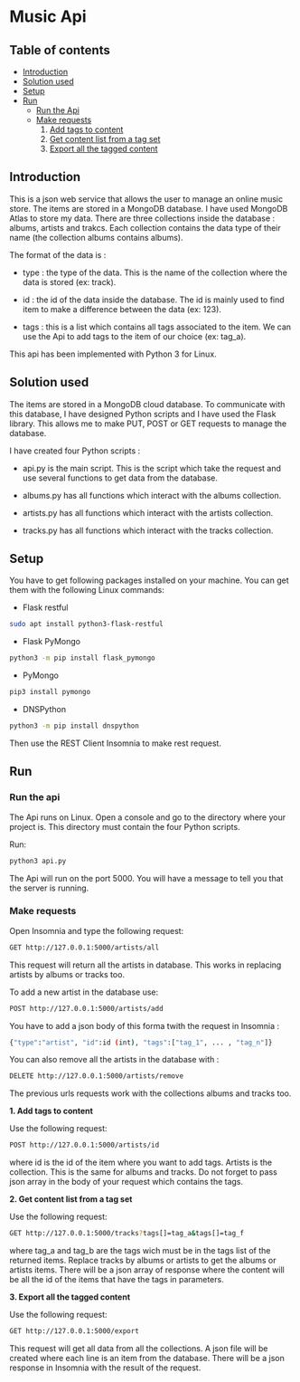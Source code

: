 # Music Api

## Table of contents

- [Introduction](#link1)
- [Solution used](#link2)
- [Setup](#link3)
- [Run](#link4)
   - [Run the Api](#link5)
   - [Make requests](#link6)
        1. [Add tags to content](#link7)
        2. [Get content list from a tag set](#link8)
        3. [Export all the tagged content](#link9)

## Introduction  <a id="link1">

This is a json web service that allows the user to manage an online music store. The items are stored in a MongoDB database. I have used MongoDB Atlas to store my data. There are three collections inside the database : albums, artists and trakcs. Each collection contains the data type of their name (the collection albums contains albums).

The format of the data is : 

 - type : the type of the data. This is the name of the collection where the data is stored (ex: track).
 
 - id : the id of the data inside the database. The id is mainly used to find item to make a difference between the data (ex: 123).
 
 - tags : this is a list which contains all tags associated to the item. We can use the Api to add tags to the item of our choice (ex: tag_a).
 
This api has been implemented with Python 3 for Linux.

## Solution used  <a id="link2">

The items are stored in a MongoDB cloud database. To communicate with this database, I have designed Python scripts and I have used the Flask library. This allows me to make PUT, POST or GET requests to manage the database.

I have created four Python scripts : 
 
 - api.py is the main script. This is the script which take the request and use several functions to get data from the database.
 
 - albums.py has all functions which interact with the albums collection.
 
 - artists.py has all functions which interact with the artists collection.

 - tracks.py has all functions which interact with the tracks collection.
 
 
 ## Setup  <a id="link3">
 
 You have to get following packages installed on your machine. You can get them with the following Linux commands:
 
 - Flask restful
 ```bash
 sudo apt install python3-flask-restful
 ```
 
  - Flask PyMongo
  ```bash
 python3 -m pip install flask_pymongo
 ```
 
   - PyMongo
  ```bash
 pip3 install pymongo
 ```
 
 - DNSPython
 ```bash
 python3 -m pip install dnspython
 ```
 
 Then use the REST Client Insomnia to make rest request.
 
 ## Run  <a id="link4">
 
 ### Run the api  <a id="link5">
 
 The Api runs on Linux. Open a console and go to the directory where your project is. This directory must contain the four Python scripts. 
 
 Run: 
  ```bash
 python3 api.py
 ```
 The Api will run on the port 5000. You will have a message to tell you that the server is running.
 
 ### Make requests  <a id="link6">
 
 Open Insomnia and type the following request:
 
 ```bash
GET http://127.0.0.1:5000/artists/all
 ```
 This request will return all the artists in database. This works in replacing artists by albums or tracks too.
 
 To add a new artist in the database use:
  ```bash
POST http://127.0.0.1:5000/artists/add
 ```
 You have to add a json body of this forma twith the request in Insomnia :
  ```bash
{"type":"artist", "id":id (int), "tags":["tag_1", ... , "tag_n"]}
 ```

 You can also remove all the artists in the database with : 
 
   ```bash
DELETE http://127.0.0.1:5000/artists/remove
 ```
 
 The previous urls requests work with the collections albums and tracks too.
 
 **1. Add tags to content** <a id="link7">
 
 Use the following request:
  ```bash
POST http://127.0.0.1:5000/artists/id
 ```
 where id is the id of the item where you want to add tags. Artists is the collection. This is the same for albums and tracks. Do not forget to pass json array in the body of your request which contains the tags.
 
 **2. Get content list from a tag set** <a id="link8">
 
  Use the following request:
  ```bash
GET http://127.0.0.1:5000/tracks?tags[]=tag_a&tags[]=tag_f
 ```
where tag_a and tag_b are the tags wich must be in the tags list of the returned items. Replace tracks by albums or artists to get the albums or artists items.
There will be a json array of response where the content will be all the id of the items that have the tags in parameters.
 
 **3. Export all the tagged content** <a id="link9">

  Use the following request:
  ```bash
GET http://127.0.0.1:5000/export
 ```
This request will get all data from all the collections. A json file will be created where each line is an item from the database.
There will be a json response in Insomnia with the result of the request.
